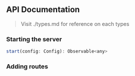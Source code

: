 ## API Documentation

> Visit ./types.md for reference on each types

### Starting the server

```javascript
start(config: Config): Observable<any>
```

### Adding routes